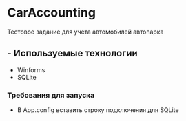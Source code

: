 # CarAccounting
Тестовое задание для учета автомобилей автопарка
## - Используемые технологии
- Winforms
- SQLite
### Требования для запуска
- В App.config вставить строку подключения для SQLite
